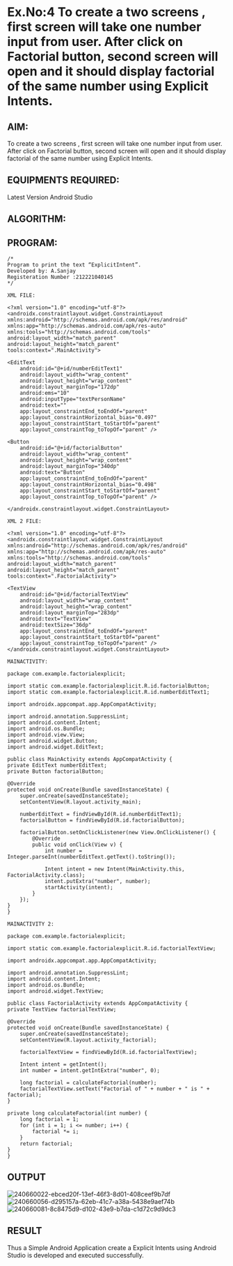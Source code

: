 # Ex.No:4 To create a two screens , first screen will take one number input from user. After click on Factorial button, second screen will open and it should display factorial of the same number using Explicit Intents.


## AIM:

To create a two screens , first screen will take one number input from user. After click on Factorial button, second screen will open and it should display factorial of the same number using Explicit Intents.


## EQUIPMENTS REQUIRED:

Latest Version Android Studio

## ALGORITHM:



## PROGRAM:
```
/*
Program to print the text “ExplicitIntent”.
Developed by: A.Sanjay
Registeration Number :212221040145
*/
```
```
XML FILE:

<?xml version="1.0" encoding="utf-8"?>
<androidx.constraintlayout.widget.ConstraintLayout xmlns:android="http://schemas.android.com/apk/res/android"
xmlns:app="http://schemas.android.com/apk/res-auto"
xmlns:tools="http://schemas.android.com/tools"
android:layout_width="match_parent"
android:layout_height="match_parent"
tools:context=".MainActivity">

<EditText
    android:id="@+id/numberEditText1"
    android:layout_width="wrap_content"
    android:layout_height="wrap_content"
    android:layout_marginTop="172dp"
    android:ems="10"
    android:inputType="textPersonName"
    android:text=""
    app:layout_constraintEnd_toEndOf="parent"
    app:layout_constraintHorizontal_bias="0.497"
    app:layout_constraintStart_toStartOf="parent"
    app:layout_constraintTop_toTopOf="parent" />

<Button
    android:id="@+id/factorialButton"
    android:layout_width="wrap_content"
    android:layout_height="wrap_content"
    android:layout_marginTop="340dp"
    android:text="Button"
    app:layout_constraintEnd_toEndOf="parent"
    app:layout_constraintHorizontal_bias="0.498"
    app:layout_constraintStart_toStartOf="parent"
    app:layout_constraintTop_toTopOf="parent" />

</androidx.constraintlayout.widget.ConstraintLayout>
```
```
XML 2 FILE:

<?xml version="1.0" encoding="utf-8"?>
<androidx.constraintlayout.widget.ConstraintLayout xmlns:android="http://schemas.android.com/apk/res/android"
xmlns:app="http://schemas.android.com/apk/res-auto"
xmlns:tools="http://schemas.android.com/tools"
android:layout_width="match_parent"
android:layout_height="match_parent"
tools:context=".FactorialActivity">

<TextView
    android:id="@+id/factorialTextView"
    android:layout_width="wrap_content"
    android:layout_height="wrap_content"
    android:layout_marginTop="283dp"
    android:text="TextView"
    android:textSize="36dp"
    app:layout_constraintEnd_toEndOf="parent"
    app:layout_constraintStart_toStartOf="parent"
    app:layout_constraintTop_toTopOf="parent" />
</androidx.constraintlayout.widget.ConstraintLayout>
```
```
MAINACTIVITY:

package com.example.factorialexplicit;

import static com.example.factorialexplicit.R.id.factorialButton;
import static com.example.factorialexplicit.R.id.numberEditText1;

import androidx.appcompat.app.AppCompatActivity;

import android.annotation.SuppressLint;
import android.content.Intent;
import android.os.Bundle;
import android.view.View;
import android.widget.Button;
import android.widget.EditText;

public class MainActivity extends AppCompatActivity {
private EditText numberEditText;
private Button factorialButton;

@Override
protected void onCreate(Bundle savedInstanceState) {
    super.onCreate(savedInstanceState);
    setContentView(R.layout.activity_main);

    numberEditText = findViewById(R.id.numberEditText1);
    factorialButton = findViewById(R.id.factorialButton);

    factorialButton.setOnClickListener(new View.OnClickListener() {
        @Override
        public void onClick(View v) {
            int number = Integer.parseInt(numberEditText.getText().toString());

            Intent intent = new Intent(MainActivity.this, FactorialActivity.class);
            intent.putExtra("number", number);
            startActivity(intent);
        }
    });
}
}
```
```
MAINACTIVITY 2:

package com.example.factorialexplicit;

import static com.example.factorialexplicit.R.id.factorialTextView;

import androidx.appcompat.app.AppCompatActivity;

import android.annotation.SuppressLint;
import android.content.Intent;
import android.os.Bundle;
import android.widget.TextView;

public class FactorialActivity extends AppCompatActivity {
private TextView factorialTextView;

@Override
protected void onCreate(Bundle savedInstanceState) {
    super.onCreate(savedInstanceState);
    setContentView(R.layout.activity_factorial);

    factorialTextView = findViewById(R.id.factorialTextView);

    Intent intent = getIntent();
    int number = intent.getIntExtra("number", 0);

    long factorial = calculateFactorial(number);
    factorialTextView.setText("Factorial of " + number + " is " + factorial);
}

private long calculateFactorial(int number) {
    long factorial = 1;
    for (int i = 1; i <= number; i++) {
        factorial *= i;
    }
    return factorial;
}
}
```
## OUTPUT
![240660022-ebced20f-13ef-46f3-8d01-408ceef9b7df](https://github.com/MilitantVlr/EXP4/assets/121683193/c0835556-03c8-46e7-8b96-611233fc957d)
![240660056-d295157a-62eb-41c7-a38a-5438e9aef74b](https://github.com/MilitantVlr/EXP4/assets/121683193/619d07ed-102a-4ba2-b94c-80f36a10f330)
![240660081-8c8475d9-d102-43e9-b7da-c1d72c9d9dc3](https://github.com/MilitantVlr/EXP4/assets/121683193/13307f5f-4473-4c80-86e4-f4c4fa3c602a)




## RESULT
Thus a Simple Android Application create a Explicit Intents using Android Studio is developed and executed successfully.
